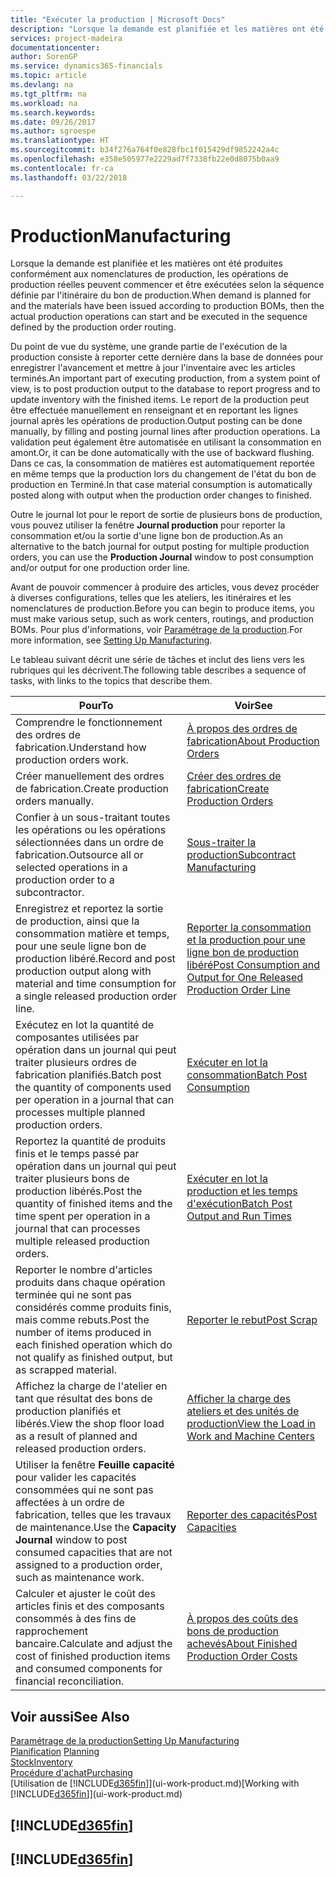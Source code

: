 ```yaml
---
title: "Exécuter la production | Microsoft Docs"
description: "Lorsque la demande est planifiée et les matières ont été produites conformément aux nomenclatures de production, les opérations de production réelles peuvent commencer et être exécutées selon la séquence définie par l'itinéraire du bon de production."
services: project-madeira
documentationcenter: 
author: SorenGP
ms.service: dynamics365-financials
ms.topic: article
ms.devlang: na
ms.tgt_pltfrm: na
ms.workload: na
ms.search.keywords: 
ms.date: 09/26/2017
ms.author: sgroespe
ms.translationtype: HT
ms.sourcegitcommit: b34f276a764f0e828fbc1f015429df9852242a4c
ms.openlocfilehash: e358e505977e2229ad7f7338fb22e0d8075b0aa9
ms.contentlocale: fr-ca
ms.lasthandoff: 03/22/2018

---
```

# <a name="manufacturing"></a><span data-ttu-id="75aba-103">Production</span><span class="sxs-lookup"><span data-stu-id="75aba-103">Manufacturing</span></span>
<span data-ttu-id="75aba-104">Lorsque la demande est planifiée et les matières ont été produites conformément aux nomenclatures de production, les opérations de production réelles peuvent commencer et être exécutées selon la séquence définie par l'itinéraire du bon de production.</span><span class="sxs-lookup"><span data-stu-id="75aba-104">When demand is planned for and the materials have been issued according to production BOMs, then the actual production operations can start and be executed in the sequence defined by the production order routing.</span></span>  

<span data-ttu-id="75aba-105">Du point de vue du système, une grande partie de l'exécution de la production consiste à reporter cette dernière dans la base de données pour enregistrer l'avancement et mettre à jour l'inventaire avec les articles terminés.</span><span class="sxs-lookup"><span data-stu-id="75aba-105">An important part of executing production, from a system point of view, is to post production output to the database to report progress and to update inventory with the finished items.</span></span> <span data-ttu-id="75aba-106">Le report de la production peut être effectuée manuellement en renseignant et en reportant les lignes journal après les opérations de production.</span><span class="sxs-lookup"><span data-stu-id="75aba-106">Output posting can be done manually, by filling and posting journal lines after production operations.</span></span> <span data-ttu-id="75aba-107">La validation peut également être automatisée en utilisant la consommation en amont.</span><span class="sxs-lookup"><span data-stu-id="75aba-107">Or, it can be done automatically with the use of backward flushing.</span></span> <span data-ttu-id="75aba-108">Dans ce cas, la consommation de matières est automatiquement reportée en même temps que la production lors du changement de l'état du bon de production en Terminé.</span><span class="sxs-lookup"><span data-stu-id="75aba-108">In that case material consumption is automatically posted along with output when the production order changes to finished.</span></span>  

<span data-ttu-id="75aba-109">Outre le journal lot pour le report de sortie de plusieurs bons de production, vous pouvez utiliser la fenêtre **Journal production** pour reporter la consommation et/ou la sortie d'une ligne bon de production.</span><span class="sxs-lookup"><span data-stu-id="75aba-109">As an alternative to the batch journal for output posting for multiple production orders, you can use the **Production Journal** window to post consumption and/or output for one production order line.</span></span>

<span data-ttu-id="75aba-110">Avant de pouvoir commencer à produire des articles, vous devez procéder à diverses configurations, telles que les ateliers, les itinéraires et les nomenclatures de production.</span><span class="sxs-lookup"><span data-stu-id="75aba-110">Before you can begin to produce items, you must make various setup, such as work centers, routings, and production BOMs.</span></span> <span data-ttu-id="75aba-111">Pour plus d'informations, voir [Paramétrage de la production](production-configure-production-processes.md).</span><span class="sxs-lookup"><span data-stu-id="75aba-111">For more information, see [Setting Up Manufacturing](production-configure-production-processes.md).</span></span>

<span data-ttu-id="75aba-112">Le tableau suivant décrit une série de tâches et inclut des liens vers les rubriques qui les décrivent.</span><span class="sxs-lookup"><span data-stu-id="75aba-112">The following table describes a sequence of tasks, with links to the topics that describe them.</span></span>   

|<span data-ttu-id="75aba-113">**Pour**</span><span class="sxs-lookup"><span data-stu-id="75aba-113">**To**</span></span>|<span data-ttu-id="75aba-114">**Voir**</span><span class="sxs-lookup"><span data-stu-id="75aba-114">**See**</span></span>|  
|------------|-------------|  
|<span data-ttu-id="75aba-115">Comprendre le fonctionnement des ordres de fabrication.</span><span class="sxs-lookup"><span data-stu-id="75aba-115">Understand how production orders work.</span></span>|[<span data-ttu-id="75aba-116">À propos des ordres de fabrication</span><span class="sxs-lookup"><span data-stu-id="75aba-116">About Production Orders</span></span>](production-about-production-orders.md)|
|<span data-ttu-id="75aba-117">Créer manuellement des ordres de fabrication.</span><span class="sxs-lookup"><span data-stu-id="75aba-117">Create production orders manually.</span></span>|[<span data-ttu-id="75aba-118">Créer des ordres de fabrication</span><span class="sxs-lookup"><span data-stu-id="75aba-118">Create Production Orders</span></span>](production-how-to-create-production-orders.md)|
|<span data-ttu-id="75aba-119">Confier à un sous-traitant toutes les opérations ou les opérations sélectionnées dans un ordre de fabrication.</span><span class="sxs-lookup"><span data-stu-id="75aba-119">Outsource all or selected operations in a production order to a subcontractor.</span></span>|[<span data-ttu-id="75aba-120">Sous-traiter la production</span><span class="sxs-lookup"><span data-stu-id="75aba-120">Subcontract Manufacturing</span></span>](production-how-to-subcontract-manufacturing.md)|
|<span data-ttu-id="75aba-121">Enregistrez et reportez la sortie de production, ainsi que la consommation matière et temps, pour une seule ligne bon de production libéré.</span><span class="sxs-lookup"><span data-stu-id="75aba-121">Record and post production output along with material and time consumption for a single released production order line.</span></span>|[<span data-ttu-id="75aba-122">Reporter la consommation et la production pour une ligne bon de production libéré</span><span class="sxs-lookup"><span data-stu-id="75aba-122">Post Consumption and Output for One Released Production Order Line</span></span>](production-how-to-register-consumption-and-output.md)|  
|<span data-ttu-id="75aba-123">Exécutez en lot la quantité de composantes utilisées par opération dans un journal qui peut traiter plusieurs ordres de fabrication planifiés.</span><span class="sxs-lookup"><span data-stu-id="75aba-123">Batch post the quantity of components used per operation in a journal that can processes multiple planned production orders.</span></span>|[<span data-ttu-id="75aba-124">Exécuter en lot la consommation</span><span class="sxs-lookup"><span data-stu-id="75aba-124">Batch Post Consumption</span></span>](production-how-to-post-consumption.md)|
|<span data-ttu-id="75aba-125">Reportez la quantité de produits finis et le temps passé par opération dans un journal qui peut traiter plusieurs bons de production libérés.</span><span class="sxs-lookup"><span data-stu-id="75aba-125">Post the quantity of finished items and the time spent per operation in a journal that can processes multiple released production orders.</span></span>|[<span data-ttu-id="75aba-126">Exécuter en lot la production et les temps d'exécution</span><span class="sxs-lookup"><span data-stu-id="75aba-126">Batch Post Output and Run Times</span></span>](production-how-to-post-output-quantity.md)|  
|<span data-ttu-id="75aba-127">Reporter le nombre d'articles produits dans chaque opération terminée qui ne sont pas considérés comme produits finis, mais comme rebuts.</span><span class="sxs-lookup"><span data-stu-id="75aba-127">Post the number of items produced in each finished operation which do not qualify as finished output, but as scrapped material.</span></span>|[<span data-ttu-id="75aba-128">Reporter le rebut</span><span class="sxs-lookup"><span data-stu-id="75aba-128">Post Scrap</span></span>](production-how-to-post-scrap.md)|
|<span data-ttu-id="75aba-129">Affichez la charge de l'atelier en tant que résultat des bons de production planifiés et libérés.</span><span class="sxs-lookup"><span data-stu-id="75aba-129">View the shop floor load as a result of planned and released production orders.</span></span>|[<span data-ttu-id="75aba-130">Afficher la charge des ateliers et des unités de production</span><span class="sxs-lookup"><span data-stu-id="75aba-130">View the Load in Work and Machine Centers</span></span>](production-how-to-view-the-load-on-work-centers.md)|      
|<span data-ttu-id="75aba-131">Utiliser la fenêtre **Feuille capacité** pour valider les capacités consommées qui ne sont pas affectées à un ordre de fabrication, telles que les travaux de maintenance.</span><span class="sxs-lookup"><span data-stu-id="75aba-131">Use the **Capacity Journal** window to post consumed capacities that are not assigned to a production order, such as maintenance work.</span></span>|[<span data-ttu-id="75aba-132">Reporter des capacités</span><span class="sxs-lookup"><span data-stu-id="75aba-132">Post Capacities</span></span>](production-how-to-post-capacities.md)|  
|<span data-ttu-id="75aba-133">Calculer et ajuster le coût des articles finis et des composants consommés à des fins de rapprochement bancaire.</span><span class="sxs-lookup"><span data-stu-id="75aba-133">Calculate and adjust the cost of finished production items and consumed components for financial reconciliation.</span></span>|[<span data-ttu-id="75aba-134">À propos des coûts des bons de production achevés</span><span class="sxs-lookup"><span data-stu-id="75aba-134">About Finished Production Order Costs</span></span>](finance-about-finished-production-order-costs.md)|  

## <a name="see-also"></a><span data-ttu-id="75aba-135">Voir aussi</span><span class="sxs-lookup"><span data-stu-id="75aba-135">See Also</span></span>  
[<span data-ttu-id="75aba-136">Paramétrage de la production</span><span class="sxs-lookup"><span data-stu-id="75aba-136">Setting Up Manufacturing</span></span>](production-configure-production-processes.md)  
<span data-ttu-id="75aba-137">[Planification](production-planning.md)    </span><span class="sxs-lookup"><span data-stu-id="75aba-137">[Planning](production-planning.md)    </span></span>  
[<span data-ttu-id="75aba-138">Stock</span><span class="sxs-lookup"><span data-stu-id="75aba-138">Inventory</span></span>](inventory-manage-inventory.md)  
[<span data-ttu-id="75aba-139">Procédure d'achat</span><span class="sxs-lookup"><span data-stu-id="75aba-139">Purchasing</span></span>](purchasing-manage-purchasing.md)  
<span data-ttu-id="75aba-140">[Utilisation de [!INCLUDE[d365fin](includes/d365fin_md.md)]](ui-work-product.md)</span><span class="sxs-lookup"><span data-stu-id="75aba-140">[Working with [!INCLUDE[d365fin](includes/d365fin_md.md)]](ui-work-product.md)</span></span>

## [!INCLUDE[d365fin](includes/free_trial_md.md)]  
## [!INCLUDE[d365fin](includes/training_link_md.md)]

